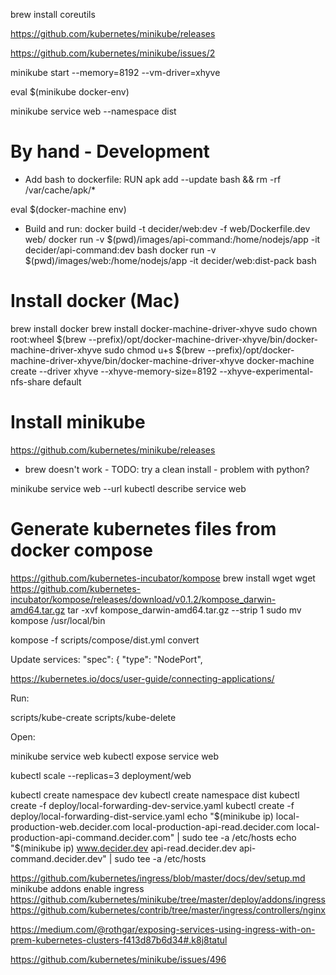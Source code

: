 brew install coreutils

https://github.com/kubernetes/minikube/releases

https://github.com/kubernetes/minikube/issues/2

minikube start --memory=8192 --vm-driver=xhyve
<!--minikube ssh -- sudo /usr/local/etc/init.d/nfs-client start
minikube ssh -- sudo mkdir /Users
minikube ssh -- sudo mount 192.168.64.1:/Users /Users -o rw,async,noatime,rsize=32768,wsize=32768,proto=tcp-->
eval $(minikube docker-env)

minikube service web --namespace dist

By hand - Development
===========================================================
- Add bash to dockerfile:
RUN apk add --update bash && rm -rf /var/cache/apk/*

eval $(docker-machine env)

- Build and run:
docker build -t decider/web:dev -f web/Dockerfile.dev web/
docker run -v $(pwd)/images/api-command:/home/nodejs/app -it decider/api-command:dev bash
docker run -v $(pwd)/images/web:/home/nodejs/app -it decider/web:dist-pack bash

Install docker (Mac)
===========================================================
brew install docker
brew install docker-machine-driver-xhyve
sudo chown root:wheel $(brew --prefix)/opt/docker-machine-driver-xhyve/bin/docker-machine-driver-xhyve
sudo chmod u+s $(brew --prefix)/opt/docker-machine-driver-xhyve/bin/docker-machine-driver-xhyve
docker-machine create --driver xhyve --xhyve-memory-size=8192 --xhyve-experimental-nfs-share default

Install minikube
===========================================================
https://github.com/kubernetes/minikube/releases
- brew doesn't work - TODO: try a clean install - problem with python?

minikube service web --url
kubectl describe service web


Generate kubernetes files from docker compose
===========================================================
https://github.com/kubernetes-incubator/kompose
brew install wget
wget https://github.com/kubernetes-incubator/kompose/releases/download/v0.1.2/kompose_darwin-amd64.tar.gz
tar -xvf kompose_darwin-amd64.tar.gz --strip 1
sudo mv kompose /usr/local/bin

kompose -f scripts/compose/dist.yml convert

Update services:
  "spec": {
    "type": "NodePort",

https://kubernetes.io/docs/user-guide/connecting-applications/

Run:

scripts/kube-create
scripts/kube-delete

Open:

minikube service web
kubectl expose service web

kubectl scale --replicas=3 deployment/web

kubectl create namespace dev
kubectl create namespace dist
kubectl create -f deploy/local-forwarding-dev-service.yaml 
kubectl create -f deploy/local-forwarding-dist-service.yaml 
echo "$(minikube ip) local-production-web.decider.com local-production-api-read.decider.com local-production-api-command.decider.com" | sudo tee -a /etc/hosts
echo "$(minikube ip) www.decider.dev api-read.decider.dev api-command.decider.dev" | sudo tee -a /etc/hosts

https://github.com/kubernetes/ingress/blob/master/docs/dev/setup.md
minikube addons enable ingress
https://github.com/kubernetes/minikube/tree/master/deploy/addons/ingress
https://github.com/kubernetes/contrib/tree/master/ingress/controllers/nginx

https://medium.com/@rothgar/exposing-services-using-ingress-with-on-prem-kubernetes-clusters-f413d87b6d34#.k8j8tatul

https://github.com/kubernetes/minikube/issues/496
